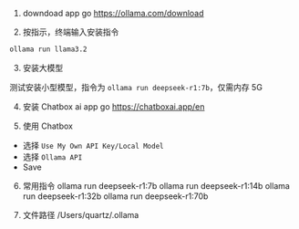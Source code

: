 1. downdoad app
   go https://ollama.com/download

2. 按指示，终端输入安装指令

```bash
ollama run llama3.2
```

3. 安装大模型

测试安装小型模型，指令为 `ollama run deepseek-r1:7b`，仅需内存 5G

4. 安装 Chatbox ai app
   go https://chatboxai.app/en

5. 使用 Chatbox

- 选择 `Use My Own API Key/Local Model`
- 选择 `Ollama API`
- Save

6. 常用指令
   ollama run deepseek-r1:7b
   ollama run deepseek-r1:14b
   ollama run deepseek-r1:32b
   ollama run deepseek-r1:70b

7. 文件路径
   /Users/quartz/.ollama
